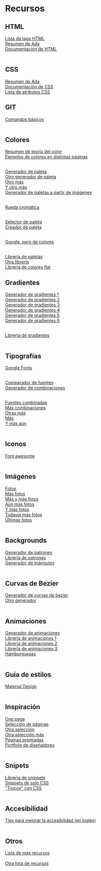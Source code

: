 # Recursos


## HTML

[Lista de tags HTML](https://allthetags.com/)<br/>
[Resumen de Ada](https://github.com/Ada-IT/bootcamp-frontend/tree/master/html)<br/>
[Documentación de HTML](https://developer.mozilla.org/es/docs/Web/HTML)<br/><br/>


## CSS

[Resumen de Ada](https://github.com/Ada-IT/bootcamp-frontend/tree/master/css)<br/>
[Documentación de CSS](https://developer.mozilla.org/es/docs/Web/css)<br/>
[Lista de atributos CSS](https://adam-marsden.co.uk/css-cheat-sheet)<br/>


## GIT

[Comandos básicos](https://github.com/Ada-IT/bootcamp-frontend/tree/master/git)<br/><br/>


## Colores

[Resumen de teoría del color](https://www.lomejordewp.com/teoria-color-diseno-web/)<br/>
[Ejemplos de colores en distintas páginas](http://www.staffcreativa.pe/blog/teoria-del-color-disenadores/)<br/><br/>

[Generador de paleta](https://coolors.co/)<br/>
[Otro generador de paleta](http://colormind.io/)<br/>
[Otro más](https://mycolor.space/)<br/>
[Y otro más](https://loading.io/color/random)<br/>
[Generador de paletas a partir de imágenes](https://www.canva.com/colors/color-palette-generator/)<br/><br/>

[Rueda cromática](https://color.adobe.com/es/create/color-wheel/)<br/><br/>

[Selector de paleta](https://colourco.de/)<br/>
[Creador de paleta](https://palettte.app/)<br/><br/>

[Google, pero de colores](https://picular.co/)<br/><br/>

[Librería de paletas](https://colorhunt.co/)<br/>
[Otra librería](https://www.canva.com/colors/combinations/)<br/>
[Librería de colores flat](http://bootflat.github.io/color-picker.html)<br/>


## Gradientes

[Generador de gradientes 1](https://cssgradient.io/)<br/>
[Generador de gradientes 2](https://www.cssmatic.com/gradient-generator)<br/>
[Generador de gradientes 3](https://mycolor.space/gradient)<br/>
[Generador de gradientes 4](https://uigradients.com/)<br/>
[Generador de gradientes 5](https://www.css-gradient.com/)<br/>
[Generador de gradientes 6](https://www.gradient-animator.com/)<br/><br/>

[Librería de gradientes](https://webgradients.com/)<br/><br/>


## Tipografías

[Google Fonts](https://fonts.google.com/)<br/><br/>

[Comparador de fuentes](http://www.ourownthing.co.uk/fontpairing/)<br/>
[Generador de combinaciones](https://fontjoy.com/)<br/><br/>

[Fuentes combinadas](https://www.reliablepsd.com/ultimate-google-font-pairings/)<br/>
[Más combinaciones](http://typ.io/)<br/>
[Otras más](https://fontpair.co/)<br/>
[Más](http://typespiration.com/)<br/>
[Y más aún](https://www.typewolf.com/google-fonts)<br/><br/>


## Iconos

[Font awesome](https://fontawesome.com/icons?d=gallery)<br/><br/>


## Imágenes

[Fotos](https://visualhunt.com/)<br/>
[Más fotos](https://unsplash.com/)<br/>
[Más y más fotos](https://freenaturestock.com/)<br/>
[Aún más fotos](https://negativespace.co/)<br/>
[Y más fotos](https://isorepublic.com/)<br/>
[Todavía más fotos](https://stocksnap.io/)<br/>
[Últimas fotos](https://www.pexels.com)<br/><br/>

## Backgrounds

[Generador de patrones](https://patterninja.com/)<br/>
[Librería de patrones](https://www.toptal.com/designers/subtlepatterns)<br/>
[Generador de triángulos](https://trianglify.io/)<br/><br/>

## Curvas de Bezier

[Generador de curvas de bezier](http://cubic-bezier.com/)<br/>
[Otro generador](http://www.css3beziercurve.net/)<br/><br/>

## Animaciones

[Generador de animaciones](http://animista.net/play/basic/rotate/rotate-left)<br/>
[Librería de animaciones 1](https://daneden.github.io/animate.css/)<br/>
[Librería de animaciones 2](http://ianlunn.github.io/Hover/)<br/>
[Librería de animaciones 3](https://www.minimamente.com/project/magic/)<br/>
[Hamburguesas](https://jonsuh.com/hamburgers/)<br/><br/>

## Guía de estilos

[Material Design](https://material.io/)<br/><br/>


## Inspiración

[One page](https://onepagelove.com/)<br/>
[Selección de páginas](https://www.lapa.ninja)<br/>
[Otra selección](https://httpster.net)<br/>
[Otra selección más](https://klart.io/pixels)<br/>
[Páginas premiadas](https://www.awwwards.com)<br/>
[Portfolio de diseñadores](https://dribbble.com)<br/><br/>


## Snipets

[Librería de snippets](https://www.littlesnippets.net/)<br/>
[Snippets de solo CSS](https://codemyui.com/tag/pure-css/)<br/>
["Trucos" con CSS](https://css-tricks.com/snippets/css/)<br/><br/>

## Accesibilidad

[Tips para mejorar la accesibilidad (en inglés)](https://a11yproject.com/)<br/><br/>


## Otros

[Lista de más recursos](https://enboard.co/frontend/)<br/><br/>
[Otra lista de recursos](https://uigoodies.com/)
